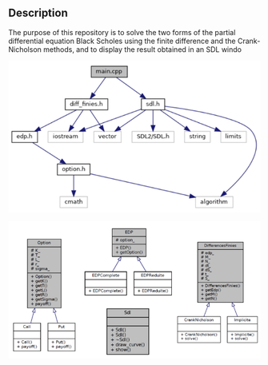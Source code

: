 ## Description

The purpose of this repository is to solve the two forms of the partial differential equation Black Scholes using the finite difference and the Crank-Nicholson methods, and to display the result obtained in an SDL windo

![Modularity](inclusions.png)

![Classes Hierarchy](classes_hierarchy.png)
